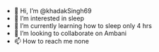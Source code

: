- 👋 Hi, I’m @khadakSingh69
- 👀 I’m interested in sleep
- 🌱 I’m currently learning how to sleep only  4 hrs
- 💞️ I’m looking to collaborate on Ambani
- 📫 How to reach me none       

<!---
khadakSingh69/khadakSingh69 is a ✨ special ✨ repository because its `README.md` (this file) appears on your GitHub profile.
You can click the Preview link to take a look at your changes.
--->
